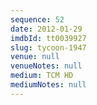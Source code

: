 ```yaml
---
sequence: 52
date: 2012-01-29
imdbId: tt0039927
slug: tycoon-1947
venue: null
venueNotes: null
medium: TCM HD
mediumNotes: null
---
```

